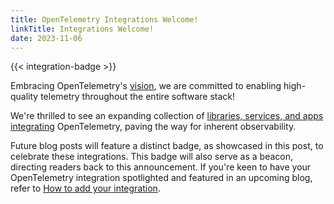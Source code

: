 ```yaml
---
title: OpenTelemetry Integrations Welcome!
linkTitle: Integrations Welcome!
date: 2023-11-06
---
```


{{< integration-badge >}}

Embracing OpenTelemetry's [vision], we are committed to enabling high-quality
telemetry throughout the entire software stack!

We're thrilled to see an expanding collection of
[libraries, services, and apps integrating](/ecosystem/integrations/)
OpenTelemetry, paving the way for inherent observability.

Future blog posts will feature a distinct badge, as showcased in this post, to
celebrate these integrations. This badge will also serve as a beacon, directing
readers back to this announcement. If you're keen to have your OpenTelemetry
integration spotlighted and featured in an upcoming blog, refer to
[How to add your integration](/ecosystem/integrations/#how-to-add).

<!--
TODO Add #vision anchor to `/community/mission/` once the following lands:
https://github.com/open-telemetry/community/pull/1776
-->

[vision]: /community/mission/
